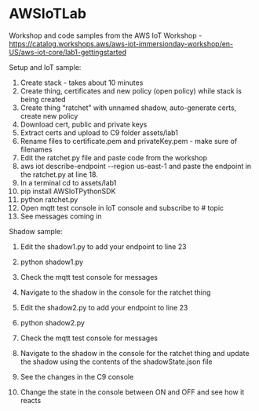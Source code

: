 # AWSIoTLab

Workshop and code samples from the AWS IoT Workshop - https://catalog.workshops.aws/aws-iot-immersionday-workshop/en-US/aws-iot-core/lab1-gettingstarted

Setup and IoT sample:

1. Create stack - takes about 10 minutes 
2. Create thing, certificates and new policy (open policy) while stack is being created
3. Create thing “ratchet” with unnamed shadow, auto-generate certs, create new policy
4. Download cert, public and private keys
5. Extract certs and upload to C9 folder assets/lab1
6. Rename files to certificate.pem and privateKey.pem - make sure of filenames
7. Edit the ratchet.py file and paste code from the workshop
8. aws iot describe-endpoint --region us-east-1 and paste the endpoint in the ratchet.py at line 18.
9. In a terminal cd to assets/lab1
10. pip install AWSIoTPythonSDK
11. python ratchet.py
12. Open mqtt test console in IoT console and subscribe to # topic
13. See messages coming in

Shadow sample:

1. Edit the shadow1.py to add your endpoint to line 23
2. python shadow1.py
3. Check the mqtt test console for messages 
4. Navigate to the shadow in the console for the ratchet thing

1. Edit the shadow2.py to add your endpoint to line 23
2. python shadow2.py
3. Check the mqtt test console for messages 
4. Navigate to the shadow in the console for the ratchet thing and update the shadow using the contents of the shadowState.json file
5. See the changes in the C9 console
6. Change the state in the console between ON and OFF and see how it reacts
